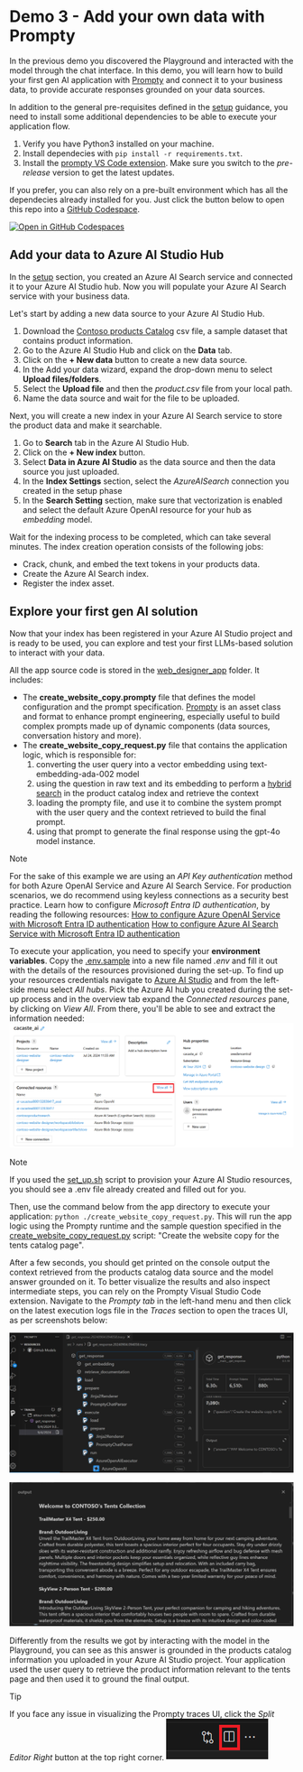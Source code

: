 # Demo 3 - Add your own data with Prompty

In the previous demo you discovered the Playground and interacted with the model through the chat interface. In this demo, you will learn how to build your first gen AI application with [Prompty](https://prompty.ai/) and connect it to your business data, to provide accurate responses grounded on your data sources.

In addition to the general pre-requisites defined in the [setup](./set_up.md) guidance, you need to install some additional dependencies to be able to execute your application flow.

1. Verify you have Python3 installed on your machine.
2. Install dependecies with `pip install -r requirements.txt`.
3. Install the [prompty VS Code extension](https://marketplace.visualstudio.com/items?itemName=ms-toolsai.prompty). Make sure you switch to the *pre-release* version to get the latest updates.

If you prefer, you can also rely on a pre-built environment which has all the dependecies already installed for you. Just click the button below to open this repo into a [GitHub Codespace](https://github.com/codespaces).

 [![Open in GitHub Codespaces](https://img.shields.io/static/v1?style=for-the-badge&label=GitHub+Codespaces&message=Open&color=brightgreen&logo=github)](https://github.com/codespaces/new?hide_repo_select=true&machine=basicLinux32gb&repo=826287138&ref=main&devcontainer_path=.devcontainer%2Fdevcontainer.json&geo=UsEast)

## Add your data to Azure AI Studio Hub

In the [setup](./set_up.md) section, you created an Azure AI Search service and connected it to your Azure AI Studio hub. Now you will populate your Azure AI Search service with your business data.

Let's start by adding a new data source to your Azure AI Studio Hub.

1. Download the [Contoso products Catalog](./data/products.csv) csv file, a sample dataset that contains product information.
1. Go to the Azure AI Studio Hub and click on the **Data** tab.
1. Click on the **+ New data** button to create a new data source.
1. In the Add your data wizard, expand the drop-down menu to select **Upload files/folders**.
1. Select the **Upload file** and then the *product.csv* file from your local path. 
1. Name the data source and wait for the file to be uploaded.

Next, you will create a new index in your Azure AI Search service to store the product data and make it searchable.

1. Go to **Search** tab in the Azure AI Studio Hub.
1. Click on the **+ New index** button.
1. Select **Data in Azure AI Studio** as the data source and then the data source you just uploaded.
1. In the **Index Settings** section, select the *AzureAISearch* connection you created in the setup phase
1. In the **Search Setting** section, make sure that vectorization is enabled and select the default Azure OpenAI resource for your hub as *embedding* model.

Wait for the indexing process to be completed, which can take several minutes. The index creation operation consists of the following jobs:

- Crack, chunk, and embed the text tokens in your products data.
- Create the Azure AI Search index.
- Register the index asset.

## Explore your first gen AI solution

Now that your index has been registered in your Azure AI Studio project and is ready to be used, you can explore and test your first LLMs-based solution to interact with your data.

All the app source code is stored in the [web_designer_app](./web_designer_app) folder. It includes:
- The **create_website_copy.prompty** file that defines the model configuration and the prompt specification. [Prompty](https://prompty.ai/docs) is an asset class and format to enhance prompt engineering, especially useful to build complex prompts made up of dynamic components (data sources, conversation history and more).
- The **create_website_copy_request.py** file that contains the application logic, which is responsible for:
    1. converting the user query into a vector embedding using text-embedding-ada-002 model
    1. using the question in raw text and its embedding to perform a [hybrid search](https://learn.microsoft.com/azure/search/hybrid-search-overview?WT.mc_id=academic-145965-cacaste) in the product catalog index and retrieve the context
    1. loading the prompty file, and use it to combine the system prompt with the user query and the context retrieved to build the final prompt.
    1. using that prompt to generate the final response using the gpt-4o model instance.
 
 >[!NOTE]
 >For the sake of this example we are using an *API Key authentication* method for both Azure OpenAI Service and Azure AI Search Service. For production scenarios, we do recommend using keyless connections as a security best practice. Learn how to configure *Microsoft Entra ID authentication*, by reading the following resources:
>[How to configure Azure OpenAI Service with Microsoft Entra ID authentication](https://learn.microsoft.com/azure/ai-services/openai/how-to/managed-identity?WT.mc_id=academic-145965-cacaste)
>[How to configure Azure AI Search Service with Microsoft Entra ID authentication](https://learn.microsoft.com/azure/search/keyless-connections?WT.mc_id=academic-145965-cacaste)

To execute your application, you need to specify your **environment variables**. Copy the [.env.sample](./src/.env.sample) into a new file named *.env* and fill it out with the details of the resources provisioned during the set-up. To find up your resources credentials navigate to [Azure AI Studio](ai.azure.com) and from the left-side menu select *All hubs*. Pick the Azure AI hub you created during the set-up process and in the overview tab expand the *Connected resources* pane, by clicking on *View All*. From there, you'll be able to see and extract the information needed:
![Connected resources](./media/connected_resources_info.png)

>[!NOTE]
>If you used the [set_up.sh](./set_up.sh) script to provision your Azure AI Studio resources, you should see a .env file already created and filled out for you. 

Then, use the command below from the app directory to execute your application: `python ./create_website_copy_request.py`. This will run the app logic using the Prompty runtime and the sample question specified in the [create_website_copy_request.py](./create_website_copy_request.py) script: "Create the website copy for the tents catalog page".

After a few seconds, you should get printed on the console output the context retrieved from the products catalog data source and the model answer grounded on it. 
To better visualize the results and also inspect intermediate steps, you can rely on the Prompty Visual Studio Code extension. Navigate to the *Prompty tab* in the left-hand menu and then click on the latest execution logs file in the *Traces* section to open the traces UI, as per screenshots below:

![App traces](./media/app_traces.png)

![App output](./media/app_output.png)

Differently from the results we got by interacting with the model in the Playground, you can see as this answer is grounded in the products catalog information you uploaded in your Azure AI Studio project. Your application used the user query to retrieve the product information relevant to the tents page and then used it to ground the final output.

> [!TIP]
> If you face any issue in visualizing the Prompty traces UI, click the *Split Editor Right* button at the top right corner.
![Split editor button](./media/split_editor_button.png)
